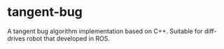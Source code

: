 # tangent-bug
A tangent bug algorithm implementation based on C++. Suitable for diff-drives robot that developed in ROS.
